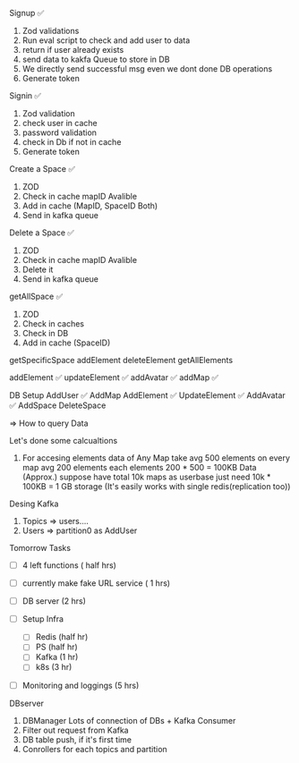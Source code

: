 Signup ✅
1. Zod validations
2. Run eval script to check and add user to data
3. return if user already exists
4. send data to kakfa Queue to store in DB
5. We directly send successful msg even we dont done DB operations
6. Generate token


Signin ✅
1. Zod validation
2. check user in cache
3. password validation
4. check in Db if not in cache
4. Generate token

Create a Space ✅
1. ZOD
2. Check in cache mapID Avalible
4. Add in cache (MapID, SpaceID Both)
5. Send in kafka queue

Delete a Space ✅
1. ZOD
2. Check in cache mapID Avalible
3. Delete it
4. Send in kafka queue

getAllSpace ✅
1. ZOD
2. Check in caches
3. Check in DB
4. Add in cache (SpaceID)

getSpecificSpace
addElement 
deleteElement
getAllElements


addElement ✅
updateElement ✅
addAvatar ✅
addMap ✅


DB Setup
AddUser ✅
AddMap
AddElement ✅
UpdateElement  ✅
AddAvatar ✅ 
AddSpace
DeleteSpace


=> How to query Data

Let's done some calcualtions
1. For accesing elements data of Any Map
take avg 500 elements on every map
avg 200 elements each elements
200 * 500 = 100KB Data (Approx.)
suppose have total 10k maps as userbase 
just need 10k * 100KB = 1 GB storage (It's easily works with single redis(replication too))



Desing Kafka
1. Topics => users....
2. Users => partition0 as AddUser




Tomorrow Tasks
- [ ] 4 left functions ( half hrs)
- [ ] currently make fake URL service ( 1 hrs)
- [ ] DB server (2 hrs)
- [ ] Setup Infra
    - [ ] Redis (half hr)
    - [ ] PS (half hr)
    - [ ] Kafka (1 hr)
    - [ ] k8s (3 hr)
- [ ] Monitoring and loggings (5 hrs)



DBserver
1. DBManager Lots of connection of DBs + Kafka Consumer
2. Filter out request from Kafka
3. DB table push, if it's first time
4. Conrollers for each topics and partition